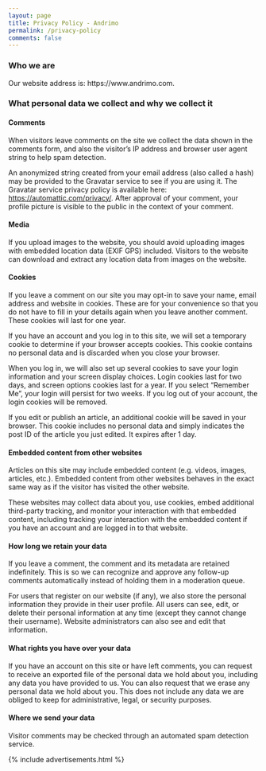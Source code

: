```yaml
---
layout: page
title: Privacy Policy - Andrimo
permalink: /privacy-policy
comments: false
---  
```


<div class="row justify-content-between">
<div class="col-md-8 pr-5">  

<h3> Who we are </h3>

<p> Our website address is: https://www.andrimo.com. </p>

<h3> What personal data we collect and why we collect it </h3>

<h4> Comments </h4>

<p> When visitors leave comments on the site we collect the data shown in the comments form, and also the visitor’s IP address and browser user agent string to help spam detection.

An anonymized string created from your email address (also called a hash) may be provided to the Gravatar service to see if you are using it. The Gravatar service privacy policy is available here: https://automattic.com/privacy/. After approval of your comment, your profile picture is visible to the public in the context of your comment. </p>

<h4> Media </h4>

<p> If you upload images to the website, you should avoid uploading images with embedded location data (EXIF GPS) included. Visitors to the website can download and extract any location data from images on the website. </p>

<h4> Cookies </h4>

<p> If you leave a comment on our site you may opt-in to save your name, email address and website in cookies. These are for your convenience so that you do not have to fill in your details again when you leave another comment. These cookies will last for one year.

If you have an account and you log in to this site, we will set a temporary cookie to determine if your browser accepts cookies. This cookie contains no personal data and is discarded when you close your browser.

When you log in, we will also set up several cookies to save your login information and your screen display choices. Login cookies last for two days, and screen options cookies last for a year. If you select “Remember Me”, your login will persist for two weeks. If you log out of your account, the login cookies will be removed.

If you edit or publish an article, an additional cookie will be saved in your browser. This cookie includes no personal data and simply indicates the post ID of the article you just edited. It expires after 1 day. </p>
 
<h4> Embedded content from other websites </h4>

<p> Articles on this site may include embedded content (e.g. videos, images, articles, etc.). Embedded content from other websites behaves in the exact same way as if the visitor has visited the other website.

These websites may collect data about you, use cookies, embed additional third-party tracking, and monitor your interaction with that embedded content, including tracking your interaction with the embedded content if you have an account and are logged in to that website. </p>

<h4> How long we retain your data </h4>

<p> If you leave a comment, the comment and its metadata are retained indefinitely. This is so we can recognize and approve any follow-up comments automatically instead of holding them in a moderation queue.

For users that register on our website (if any), we also store the personal information they provide in their user profile. All users can see, edit, or delete their personal information at any time (except they cannot change their username). Website administrators can also see and edit that information. </p>

<h4> What rights you have over your data </h4>

<p> If you have an account on this site or have left comments, you can request to receive an exported file of the personal data we hold about you, including any data you have provided to us. You can also request that we erase any personal data we hold about you. This does not include any data we are obliged to keep for administrative, legal, or security purposes. </p>

<h4> Where we send your data </h4>

<p> Visitor comments may be checked through an automated spam detection service. </p>

</div>

<div class="col-md-4">
    
<div class="sticky-top sticky-top-80">

{% include advertisements.html %}

</div>
</div>
</div>
